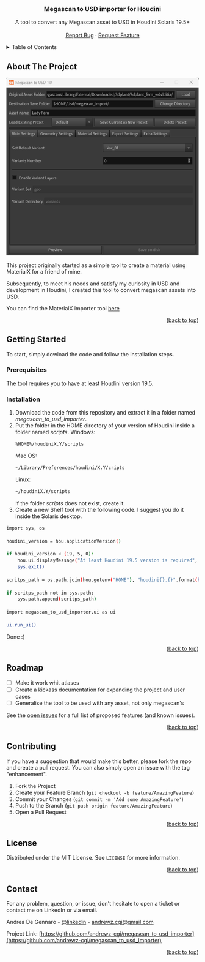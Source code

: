 <!-- PROJECT LOGO -->
<br />
<div align="center">
  <!--
  <a href="https://github.com/othneildrew/Best-README-Template">
    <img src="images/logo.png" alt="Logo" width="80" height="80">
  </a>-->

  <h3 align="center">Megascan to USD importer for Houdini</h3>

  <p align="center">
    A tool to convert any Megascan asset to USD in Houdini Solaris 19.5+
    <br />
    <!-- 
    <a href="https://github.com/othneildrew/Best-README-Template"><strong>Explore the docs »</strong></a>
    <br />
    -->
    <br />
    <!-- 
    <a href="https://github.com/othneildrew/Best-README-Template">View Demo</a>
    ·-->
    <a href="https://github.com/andrewz-cgi/megascan_to_usd_importer/issues">Report Bug</a>
    ·
    <a href="https://github.com/andrewz-cgi/megascan_to_usd_importer/issues">Request Feature</a>
  </p>
</div>



<!-- TABLE OF CONTENTS -->
<details>
  <summary>Table of Contents</summary>
  <ol>
    <li>
      <a href="#about-the-project">About The Project</a>
      <!--
      <ul>
        <li><a href="#built-with">Built With</a></li>
      </ul>
      -->
    </li>
    <li>
      <a href="#getting-started">Getting Started</a>
      <ul>
        <li><a href="#prerequisites">Prerequisites</a></li>
        <li><a href="#installation">Installation</a></li>
      </ul>
    </li>
    <!--<li><a href="#usage">Usage</a></li>-->
    <li><a href="#roadmap">Roadmap</a></li>
    <li><a href="#contributing">Contributing</a></li>
    <li><a href="#license">License</a></li>
    <li><a href="#contact">Contact</a></li>
    <!--<li><a href="#acknowledgments">Acknowledgments</a></li>-->
  </ol>
</details>



<!-- ABOUT THE PROJECT -->
## About The Project


[![megascan_to_usd_importer Screen Shot][product-screenshot]](https://example.com)

This project originally started as a simple tool to create a material using MaterialX for a friend of mine.

Subsequently, to meet his needs and satisfy my curiosity in USD and development in Houdini, I created this tool to convert megascan assets into USD.

You can find the MaterialX importer tool [here](https://github.com/andrewz-cgi/materialx_importer)

<!--

There are many great README templates available on GitHub; however, I didn't find one that really suited my needs so I created this enhanced one. I want to create a README template so amazing that it'll be the last one you ever need -- I think this is it.

Here's why:
* Your time should be focused on creating something amazing. A project that solves a problem and helps others
* You shouldn't be doing the same tasks over and over like creating a README from scratch
* You should implement DRY principles to the rest of your life :smile:

Of course, no one template will serve all projects since your needs may be different. So I'll be adding more in the near future. You may also suggest changes by forking this repo and creating a pull request or opening an issue. Thanks to all the people have contributed to expanding this template!

Use the `BLANK_README.md` to get started.
-->
<p align="right">(<a href="#readme-top">back to top</a>)</p>

<!--
### Built With

This section should list any major frameworks/libraries used to bootstrap your project. Leave any add-ons/plugins for the acknowledgements section. Here are a few examples.

* [![Next][Next.js]][Next-url]
* [![React][React.js]][React-url]
* [![Vue][Vue.js]][Vue-url]
* [![Angular][Angular.io]][Angular-url]
* [![Svelte][Svelte.dev]][Svelte-url]
* [![Laravel][Laravel.com]][Laravel-url]
* [![Bootstrap][Bootstrap.com]][Bootstrap-url]
* [![JQuery][JQuery.com]][JQuery-url]

<p align="right">(<a href="#readme-top">back to top</a>)</p>
-->


<!-- GETTING STARTED -->
## Getting Started

To start, simply dowload the code and follow the installation steps.

### Prerequisites

The tool requires you to have at least Houdini version 19.5.

### Installation

<!--
_Below is an example of how you can instruct your audience on installing and setting up your app. This template doesn't rely on any external dependencies or services._
-->

1. Download the code from this repository and extract it in a folder named _megascan_to_usd_importer_.
2. Put the folder in the HOME directory of your version of Houdini inside a folder named _scripts_.
  Windows:
   ```sh
   %HOME%/houdiniX.Y/scripts
   ```
    Mac OS:
      ```sh
      ~/Library/Preferences/houdini/X.Y/cripts
      ```
      Linux:
      ```sh
      ~/houdiniX.Y/scripts
      ```
      If the folder _scripts_ does not exist, create it.
3. Create a new Shelf tool with the following code. I suggest you do it inside the Solaris desktop.
```sh
import sys, os

houdini_version = hou.applicationVersion()

if houdini_version < (19, 5, 0):
    hou.ui.displayMessage("At least Houdini 19.5 version is required", severity=hou.    severityType.Error)
    sys.exit()

scritps_path = os.path.join(hou.getenv("HOME"), "houdini{}.{}".format(houdini_version[0], houdini_version[1]), "scripts")

if scritps_path not in sys.path:
    sys.path.append(scritps_path)

import megascan_to_usd_importer.ui as ui

ui.run_ui()
```
Done :)

<p align="right">(<a href="#readme-top">back to top</a>)</p>




<!-- USAGE EXAMPLES -->
<!--
## Usage

Use this space to show useful examples of how a project can be used. Additional screenshots, code examples and demos work well in this space. You may also link to more resources.

_For more examples, please refer to the [Documentation](https://example.com)_

<p align="right">(<a href="#readme-top">back to top</a>)</p>
-->


<!-- ROADMAP -->
## Roadmap

- [ ] Make it work whit atlases
- [ ] Create a kickass documentation for expanding the project and user cases
- [ ] Generalise the tool to be used with any asset, not only megascan's

See the [open issues](https://github.com/andrewz-cgi/megascan_to_usd_importer/issues) for a full list of proposed features (and known issues).

<p align="right">(<a href="#readme-top">back to top</a>)</p>



<!-- CONTRIBUTING -->
## Contributing

If you have a suggestion that would make this better, please fork the repo and create a pull request. You can also simply open an issue with the tag "enhancement".

1. Fork the Project
2. Create your Feature Branch (`git checkout -b feature/AmazingFeature`)
3. Commit your Changes (`git commit -m 'Add some AmazingFeature'`)
4. Push to the Branch (`git push origin feature/AmazingFeature`)
5. Open a Pull Request

<p align="right">(<a href="#readme-top">back to top</a>)</p>



<!-- LICENSE -->
## License

Distributed under the MIT License. See `LICENSE` for more information.

<p align="right">(<a href="#readme-top">back to top</a>)</p>



<!-- CONTACT -->
## Contact

For any problem, question, or issue, don't hesitate to open a ticket or contact me on LinkedIn or via email.

Andrea De Gennaro - [@linkedin](https://www.linkedin.com/in/dgnndr/) - andrewz.cgi@gmail.com


Project Link: [https://github.com/andrewz-cgi/megascan_to_usd_importer](https://github.com/andrewz-cgi/megascan_to_usd_importer)

<p align="right">(<a href="#readme-top">back to top</a>)</p>


<!-- ACKNOWLEDGMENTS -->
<!--
## Acknowledgments

Use this space to list resources you find helpful and would like to give credit to. I've included a few of my favorites to kick things off!

* [Choose an Open Source License](https://choosealicense.com)
* [GitHub Emoji Cheat Sheet](https://www.webpagefx.com/tools/emoji-cheat-sheet)
* [Malven's Flexbox Cheatsheet](https://flexbox.malven.co/)
* [Malven's Grid Cheatsheet](https://grid.malven.co/)
* [Img Shields](https://shields.io)
* [GitHub Pages](https://pages.github.com)
* [Font Awesome](https://fontawesome.com)
* [React Icons](https://react-icons.github.io/react-icons/search)

<p align="right">(<a href="#readme-top">back to top</a>)</p>

-->

<!-- MARKDOWN LINKS & IMAGES -->
<!-- https://www.markdownguide.org/basic-syntax/#reference-style-links -->
[contributors-shield]: https://img.shields.io/github/contributors/othneildrew/Best-README-Template.svg?style=for-the-badge
[contributors-url]: https://github.com/othneildrew/Best-README-Template/graphs/contributors
[forks-shield]: https://img.shields.io/github/forks/othneildrew/Best-README-Template.svg?style=for-the-badge
[forks-url]: https://github.com/othneildrew/Best-README-Template/network/members
[stars-shield]: https://img.shields.io/github/stars/othneildrew/Best-README-Template.svg?style=for-the-badge
[stars-url]: https://github.com/othneildrew/Best-README-Template/stargazers
[issues-shield]: https://img.shields.io/github/issues/othneildrew/Best-README-Template.svg?style=for-the-badge
[issues-url]: https://github.com/othneildrew/Best-README-Template/issues
[license-shield]: https://img.shields.io/github/license/othneildrew/Best-README-Template.svg?style=for-the-badge
[license-url]: https://github.com/othneildrew/Best-README-Template/blob/master/LICENSE.txt
[linkedin-shield]: https://img.shields.io/badge/-LinkedIn-black.svg?style=for-the-badge&logo=linkedin&colorB=555
[linkedin-url]: https://linkedin.com/in/othneildrew
[product-screenshot]: images/tool_screenshot.png
[Next.js]: https://img.shields.io/badge/next.js-000000?style=for-the-badge&logo=nextdotjs&logoColor=white
[Next-url]: https://nextjs.org/
[React.js]: https://img.shields.io/badge/React-20232A?style=for-the-badge&logo=react&logoColor=61DAFB
[React-url]: https://reactjs.org/
[Vue.js]: https://img.shields.io/badge/Vue.js-35495E?style=for-the-badge&logo=vuedotjs&logoColor=4FC08D
[Vue-url]: https://vuejs.org/
[Angular.io]: https://img.shields.io/badge/Angular-DD0031?style=for-the-badge&logo=angular&logoColor=white
[Angular-url]: https://angular.io/
[Svelte.dev]: https://img.shields.io/badge/Svelte-4A4A55?style=for-the-badge&logo=svelte&logoColor=FF3E00
[Svelte-url]: https://svelte.dev/
[Laravel.com]: https://img.shields.io/badge/Laravel-FF2D20?style=for-the-badge&logo=laravel&logoColor=white
[Laravel-url]: https://laravel.com
[Bootstrap.com]: https://img.shields.io/badge/Bootstrap-563D7C?style=for-the-badge&logo=bootstrap&logoColor=white
[Bootstrap-url]: https://getbootstrap.com
[JQuery.com]: https://img.shields.io/badge/jQuery-0769AD?style=for-the-badge&logo=jquery&logoColor=white
[JQuery-url]: https://jquery.com
[Megascan-logo-url]: https://megascan-link.readthedocs.io/en/latest/_static/megascan_logo.png 